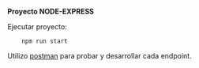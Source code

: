 **Proyecto NODE-EXPRESS**

Ejecutar proyecto:
```
    npm run start
```
Utilizo [postman](https://www.postman.com/downloads/) para probar y desarrollar cada endpoint.

